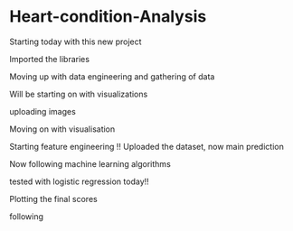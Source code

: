 # Heart-condition-Analysis
Starting today with this new project


Imported the libraries

Moving up with data engineering and gathering of data

Will be starting on with visualizations

uploading images

Moving on with visualisation

Starting feature engineering !!
Uploaded the dataset, now main prediction

Now following machine learning algorithms

tested with logistic regression today!!

Plotting the final scores



following
